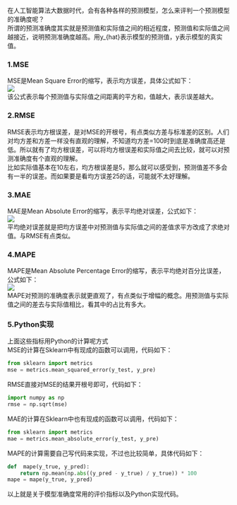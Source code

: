 在人工智能算法大数据时代，会有各种各样的预测模型，怎么来评判一个预测模型的准确度呢？<br />所谓的预测准确度其实就是预测值和实际值之间的相近程度，预测值和实际值之间越接近，说明预测准确度越高。用y_{hat}表示模型的预测值，y表示模型的真实值。
<a name="AFjYL"></a>
### 1.MSE
MSE是Mean Square Error的缩写，表示均方误差，具体公式如下：<br />![](https://cdn.nlark.com/yuque/__latex/1893c0856a915012bf817afeeb12f343.svg#card=math&code=MSE%3D%5Cfrac%7B1%7D%7Bn%7D%5Csum_%7Bi%3D1%7D%5En%28%5Chat%7By%7D_i-y_i%29%5E2&height=44&width=157)<br />该公式表示每个预测值与实际值之间距离的平方和，值越大，表示误差越大。
<a name="2.RMSE"></a>
### 2.RMSE
RMSE表示均方根误差，是对MSE的开根号，有点类似方差与标准差的区别。人们对均方差和方差一样没有直观的理解，不知道均方差=100时到底是准确度高还是低。所以就有了均方根误差，可以将均方根误差和实际值之间去比较，就可以对预测准确度有个直观的理解。<br />比如实际值基本在10左右，均方根误差是5，那么就可以感受到，预测值差不多会有一半的误差。而如果要是看均方误差25的话，可能就不太好理解。
<a name="3.MAE"></a>
### 3.MAE
MAE是Mean Absolute Error的缩写，表示平均绝对误差，公式如下：<br />![](https://cdn.nlark.com/yuque/__latex/3111652fa71d099c8e102e842567fe56.svg#card=math&code=MAE%3D%5Cfrac%7B1%7D%7Bn%7D%5Csum_%7Bi%3D1%7D%5E%7Bn%7D%7C%5Chat%7By%7D_i-y_i%7C&height=44&width=152)<br />平均绝对误差就是把均方误差中对预测值与实际值之间的差值求平方改成了求绝对值。与RMSE有点类似。
<a name="GOBtr"></a>
### 4.MAPE
MAPE是Mean Absolute Percentage Error的缩写，表示平均绝对百分比误差，公式如下：<br />![](https://cdn.nlark.com/yuque/__latex/6e153021c24ab753bef4242b7ccc205c.svg#card=math&code=MAPE%3D%5Cfrac%7B1%7D%7Bn%7D%5Csum_%7Bi%3D1%7D%7Bn%7D%7C%5Cfrac%7B%5Chat%7By%7D_i-y_i%7D%7By_i%7D%7C&height=42&width=177)<br />MAPE对预测的准确度表示就更直观了，有点类似于增幅的概念。用预测值与实际值之间的差去与实际值相比，看其中的占比有多大。
<a name="WKTB3"></a>
### 5.Python实现
上面这些指标用Python的计算呢方式<br />MSE的计算在Sklearn中有现成的函数可以调用，代码如下：
```python
from sklearn import metrics
mse = metrics.mean_squared_error(y_test, y_pre)
```
RMSE直接对MSE的结果开根号即可，代码如下：
```python
import numpy as np
rmse = np.sqrt(mse)
```
MAE的计算在Sklearn中也有现成的函数可以调用，代码如下：
```python
from sklearn import metrics
mae = metrics.mean_absolute_error(y_test, y_pre)
```
MAPE的计算需要自己写代码来实现，不过也比较简单，具体代码如下：
```python
def  mape(y_true, y_pred): 
    return np.mean(np.abs((y_pred - y_true) / y_true)) * 100
mape = mape(y_true, y_pred)
```
以上就是关于模型准确度常用的评价指标以及Python实现代码。
